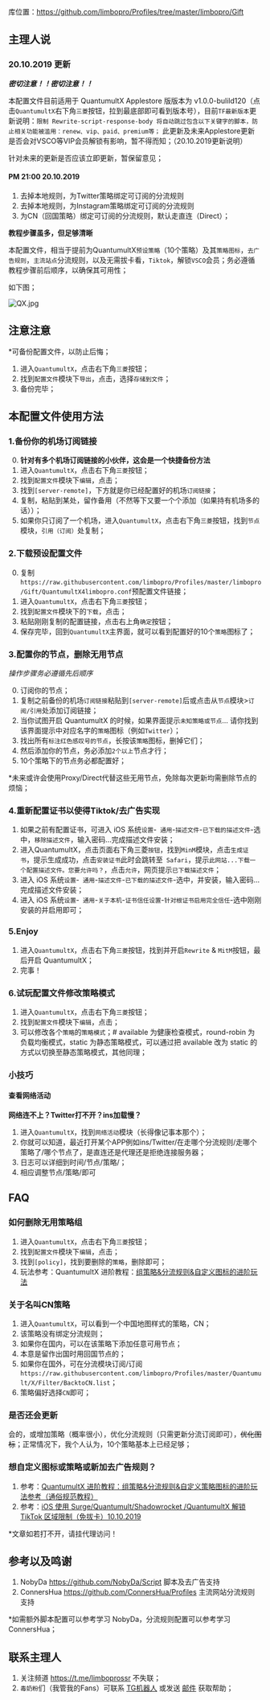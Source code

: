 库位置：https://github.com/limbopro/Profiles/tree/master/limbopro/Gift

## 主理人说
### 20.10.2019 更新

***密切注意！！密切注意！！***

本配置文件目前适用于 QuantumultX Applestore 版版本为 v1.0.0-bulild120（点击`QuantumultX`右下角`三菱`按钮，拉到最底部即可看到版本号），目前`TF最新版本`更新说明：`限制 Rewrite-script-response-body 将自动跳过包含以下关键字的脚本，防止相关功能被滥用：renew、vip、paid、premium等；`  此更新及未来Applestore更新是否会对VSCO等VIP会员解锁有影响，暂不得而知；（20.10.2019更新说明）

针对未来的更新是否应该立即更新，暂保留意见；

#### PM 21:00 20.10.2019
1. 去掉本地规则，为Twitter策略绑定可订阅的分流规则
2. 去掉本地规则，为Instagram策略绑定可订阅的分流规则
3. 为CN（回国策略）绑定可订阅的分流规则，默认走直连（Direct）；

**教程步骤虽多，但足够清晰**

本配置文件，相当于提前为QuantumultX`预设策略`（10个策略）及其`策略图标`，`去广告规则`，`主流站点`分流规则，以及无需拔卡看，`Tiktok`，解锁`VSCO`会员；务必遵循教程步骤前后顺序，以确保其可用性；

如下图；

![QX.jpg][1]

## 注意注意
*可备份配置文件，以防止后悔；

1. 进入`QuantumultX`，点击右下角`三菱`按钮；
2. 找到`配置文件`模块下`导出`，点击，选择`存储到文件`；
3. 备份完毕；

## 本配置文件使用方法
### 1.备份你的机场订阅链接
0. **针对有多个机场订阅链接的小伙伴，这会是一个快捷备份方法**
1. 进入`QuantumultX`，点击右下角`三菱`按钮；
2. 找到`配置文件`模块下`编辑`，点击；
3. 找到`[server-remote]`，下方就是你已经配置好的机场`订阅链接`；
4. 复制，粘贴到某处，留作备用（不然等下又要一个个添加（如果持有机场多的话））；
5. 如果你只订阅了一个机场，进入`QuantumultX`，点击右下角`三菱`按钮，找到`节点`模块，`引用（订阅）`处复制；

### 2.下载预设配置文件
0. 复制`https://raw.githubusercontent.com/limbopro/Profiles/master/limbopro/Gift/QuantumultX4limbopro.conf`预配置文件链接；
1. 进入`QuantumultX`，点击右下角`三菱`按钮；
2. 找到`配置文件`模块下的`下载`，点击；
3. 粘贴刚刚复制的配置链接，点击右上角`确定`按钮；
4. 保存完毕，回到`QuantumultX`主界面，就可以看到配置好的10个`策略`图标了；

### 3.配置你的节点，删除无用节点
*操作步骤务必遵循先后顺序*

0. 订阅你的节点；
1. 复制之前备份的机场`订阅链接`粘贴到`[server-remote]`后或点击从`节点`模块>`订阅/引用`处添加订阅链接；
2. 当你试图开启 QuantumultX 的时候，如果界面提示`未知策略或节点`... 请你找到该界面提示中对应名字的`策略`图标（例如`Twitter`）；
3. 找出所有`标注红色感叹号的节点`，长按该`策略`图标，删掉它们；
4. 然后添加你的节点，务必添加`2个以上`节点才行；
5. 10个策略下的节点务必都配置好；

*未来或许会使用Proxy/Direct代替这些无用节点，免除每次更新均需删除节点的烦恼；

### 4.重新配置证书以使得Tiktok/去广告实现
1. 如果之前有配置证书，可进入 iOS 系统`设置`-` 通用`-`描述文件`-`已下载的描述文件`-选中，`移除描述文件`，输入密码...完成描述文件安装；
2. 进入QuantumultX，点击页面右下角三菱`按钮`，找到`MinM`模块，点击`生成证书`，提示生成成功，点击`安装证书`此时会跳转至` Safari`，提示`此网站...下载一个配置描述文件。您要允许吗？`，点击`允许`，网页提示`已下载描述文件`；
3. 进入 iOS 系统`设置`-` 通用`-`描述文件`-`已下载的描述文件`-选中，并安装，输入密码...完成描述文件安装；
4. 进入 iOS 系统`设置`-` 通用`-`关于本机`-`证书信任设置`-`针对根证书启用完全信任`-选中刚刚安装的并启用即可；

### 5.Enjoy

1. 进入`QuantumultX`，点击右下角`三菱`按钮，找到并开启`Rewrite` & `MitM`按钮，最后开启 QuantumultX；
2. 完事！

### 6.试玩配置文件修改策略模式
1. 进入`QuantumultX`，点击右下角`三菱`按钮；
2. 找到`配置文件`模块下`编辑`，点击；
3. 可以修改各个`策略`的`策略模式`；# available 为健康检查模式，round-robin 为负载均衡模式，static 为静态策略模式，可以通过把 available 改为 static 的方式以切换至静态策略模式，其他同理；

### 小技巧
#### 查看网络活动
**网络连不上？Twitter打不开？ins加载慢？**

1. 进入`QuantumultX`，找到`网络活动`模块（长得像记事本那个）；
2. 你就可以知道，最近打开某个APP例如ins/Twitter/在走哪个分流规则/走哪个策略了/哪个节点了，是直连还是代理还是拒绝连接服务器；
3. 日志可以详细到时间/节点/策略/；
4. 相应调整节点/策略/即可

## FAQ
### 如何删除无用策略组
1. 进入`QuantumultX`，点击右下角`三菱`按钮；
2. 找到`配置文件`模块下`编辑`，点击；
3. 找到`[policy]`，找到要删除的`策略`，删除即可；
4. 玩法参考：QuantumultX 进阶教程：[组策略&分流规则&自定义图标的进阶玩法](https://limbopro.xyz/archives/3846.html)  

### 关于名叫CN策略
1. 进入`QuantumultX`，可以看到一个中国地图样式的策略，CN；
2. 该策略没有绑定分流规则；
3. 如果你在国内，可以在该策略下添加任意可用节点；
4. 本意是留作出国时用回国节点的；
5. 如果你在国外，可在分流模块订阅/订阅`https://raw.githubusercontent.com/limbopro/Profiles/master/Quantumult/X/Filter/BacktoCN.list`；
6. 策略偏好选择`CN`即可；

### 是否还会更新
会的，或增加策略（概率很小），优化分流规则（只需更新分流订阅即可），~~优化图标~~；正常情况下，我个人认为，10个策略基本上已经足够；

### 想自定义图标或策略或新加去广告规则？
1. 参考：[QuantumultX 进阶教程：组策略&分流规则&自定义策略图标的进阶玩法参考（通俗规范教程）](https://t.me/limboprossr/843)
2. 参考：[iOS 使用 Surge/Quantumult/Shadowrocket /QuantumultX 解锁 TikTok 区域限制（免拔卡）10.10.2019](https://limbopro.xyz/archives/3629.html) 

*文章如若打不开，请挂代理访问！

## 参考以及鸣谢
1. NobyDa https://github.com/NobyDa/Script 脚本及去广告支持
2. ConnersHua https://github.com/ConnersHua/Profiles 主流网站分流规则支持

*如需额外脚本配置可以参考学习 NobyDa，分流规则配置可以参考学习 ConnersHua；

## 联系主理人

1. 关注频道 https://t.me/limboprossr 不失联；
2. `毒奶粉`们（我管我的Fans）可联系 [TG机器人](https://limbopro.xyz/usr/uploads/2019/10/3453243330.png) 或发送 [邮件](https://limbopro.xyz/usr/uploads/2019/10/3453243330.png) 获取帮助；

  [1]: https://raw.githubusercontent.com/limbopro/Profiles/master/limbopro/Gift/QX.jpg
